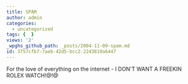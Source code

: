 ```yaml
---
title: SPAM
author: admin
categories:
  - uncategorized
tags: {  }
views: '2'
_wpghs_github_path: _posts/2004-11-09-spam.md
id: 3757cfb7-7aeb-42d5-bcc2-2243810a6447
---
```

<p>For the love of everything on the internet - I DON'T WANT A FREEKIN ROLEX WATCH!@!@</p>
